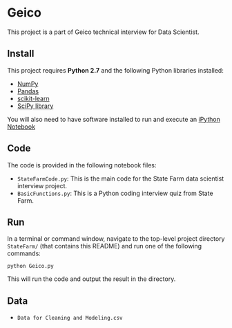 # Geico
This project is a part of Geico technical interview for Data Scientist.

## Install

This project requires **Python 2.7** and the following Python libraries installed:

- [NumPy](http://www.numpy.org/)
- [Pandas](http://pandas.pydata.org/)
- [scikit-learn](http://scikit-learn.org/stable/)
- [SciPy library](http://www.scipy.org/scipylib/index.html)

You will also need to have software installed to run and execute an [iPython Notebook](http://ipython.org/notebook.html)

## Code

The code is provided in the following notebook files:

- ```StateFarmCode.py```: This is the main code for the State Farm data scientist interview project.
- ```BasicFunctions.py```: This is a Python coding interview quiz from State Farm.

## Run

In a terminal or command window, navigate to the top-level project directory `StateFarm/` (that contains this README) and run one of the following commands:

```python Geico.py```  

This will run the code and output the result in the directory.

## Data

- ```Data for Cleaning and Modeling.csv```

